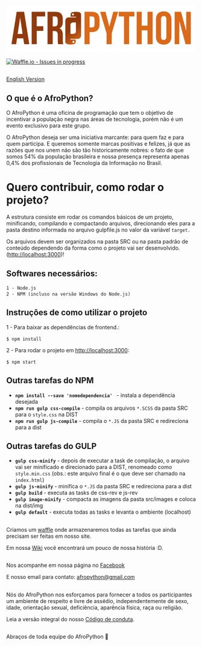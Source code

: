 ![AfroPython Logo](AfroPython_brand.png "AfroPython")

[![Waffle.io - Issues in progress](https://badge.waffle.io/AfroPython/afropython-site.svg?label=in%20progress&title=In%20Progress)](http://waffle.io/AfroPython/afropython-site)

##
[English Version](https://github.com/AfroPython/afropython-site/blob/master/README_EN.md)
##

## O que é o AfroPython?
O AfroPython é uma oficina de programação que tem o objetivo de incentivar a população negra nas áreas de tecnologia, porém não é um evento exclusivo para este grupo.

O AfroPython deseja ser uma iniciativa marcante: para quem faz e para quem participa. E queremos somente marcas positivas e felizes, já que as razões que nos unem não são tão historicamente nobres: o fato de que somos 54% da população brasileira e nossa presença representa apenas 0,4% dos profissionais de Tecnologia da Informação no Brasil.

##

# Quero contribuir, como rodar o projeto?

A estrutura consiste em rodar os comandos básicos de um projeto, minificando, compilando e compactando arquivos, direcionando eles para a pasta destino informada no arquivo gulpfile.js no valor da variável ``target.``

Os arquivos devem ser organizados na pasta SRC ou na pasta padrão de conteúdo dependendo da forma como o projeto vai ser desenvolvido.
([http://localhost:3000](http://localhost:3000))!

## Softwares necessários:

```
1 - Node.js
2 - NPM (incluso na versão Windows do Node.js)
```

## Instruções de como utilizar o projeto

1 - Para baixar as dependências de frontend.:

```
$ npm install
```

2 - Para rodar o projeto em [http://localhost:3000](http://localhost:3000):

```
$ npm start
```

## Outras tarefas do NPM

* **`npm install --save 'nomedependencia' `** - instala a dependência desejada
* **`npm run gulp css-compile`** - compila os arquivos ``*.SCSS`` da pasta SRC para o ``style.css`` na DIST
* **`npm run gulp js-compile`** - compila o ``*.JS`` da pasta SRC e redireciona para a dist

## Outras tarefas do GULP

* **`gulp css-minify`** - depois de executar a task de compilação, o arquivo vai ser minificado e direcionado para a DIST, renomeado como ``style.min.css`` (obs.: este arquivo final é o que deve ser chamado na ``index.html``)
* **`gulp js-minify`** - minifica o ``*.JS`` da pasta SRC e redireciona para a dist
* **`gulp build`** - executa as tasks de css-rev e js-rev
* **`gulp image-minify`** - compacta as imagens da pasta src/images e coloca na dist/img
* **`gulp default`** - executa todas as tasks e levanta o ambiente (localhost)

##

Criamos um [waffle](https://waffle.io/AfroPython/afropython-site) onde armazenaremos todas as tarefas que ainda precisam ser feitas em nosso site.


Em nossa [Wiki](https://github.com/AfroPython/afropython-site/wiki) você encontrará um pouco de nossa história :D.

##

Nos acompanhe em nossa página no [Facebook](https://www.facebook.com/AfroPython/)

E nosso email para contato: afropython@gmail.com

##

Nós do AfroPython nos esforçamos para fornecer a todos os participantes um ambiente de respeito e livre de assédio, independentemente de sexo, idade, orientação sexual, deficiência, aparência física, raça ou religião.

Leia a versão integral do nosso [Código de conduta](https://github.com/AfroPython/afropython-site/wiki/C%C3%B3digo-de-Conduta).


##

Abraços de toda equipe do AfroPython :yellow_heart:
